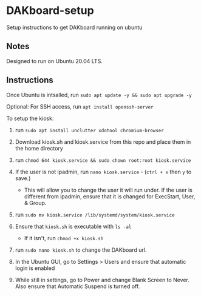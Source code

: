 # DAKboard-setup
Setup instructions to get DAKboard running on ubuntu

## Notes

Designed to run on Ubuntu 20.04 LTS.

## Instructions

Once Ubuntu is intsalled, run `sudo apt update -y && sudo apt upgrade -y`

Optional: For SSH access, run `apt install openssh-server`

To setup the kiosk:

1. run `sudo apt install unclutter xdotool chromium-browser`

2. Download kiosk.sh and kiosk.service from this repo and place them in the home directory

3. run `chmod 644 kiosk.service && sudo chown root:root kiosk.service`

4. If the user is not ipadmin, run `nano kiosk.service` - (`ctrl + x` then `y` to save.)
   - This will allow you to change the user it will run under. If the user is different from ipadmin, ensure that it is changed for ExecStart, User, & Group.

5. run `sudo mv kiosk.service /lib/systemd/system/kiosk.service`

6. Ensure that ```kiosk.sh``` is executable with `ls -al` 
   - If it isn't, run ```chmod +x kiosk.sh```
   
7. run `sudo nano kiosk.sh` to change the DAKboard url.

8. In the Ubuntu GUI, go to Settings > Users and ensure that automatic login is enabled

9. While still in settings, go to Power and change Blank Screen to Never. Also ensure that Automatic Suspend is turned off.
